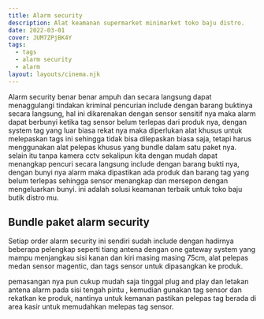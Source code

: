 ```yaml
---
title: Alarm security
description: Alat keamanan supermarket minimarket toko baju distro.
date: 2022-03-01
cover: JUM7ZPjBK4Y
tags:
  - tags
  - alarm security
  - alarm
layout: layouts/cinema.njk
---
```


Alarm security benar benar ampuh dan secara langsung dapat menaggulangi tindakan kriminal pencurian include dengan barang buktinya secara langsung, hal ini dikarenakan dengan sensor sensitif nya maka alarm dapat berbunyi ketika tag sensor belum terlepas dari produk nya, dengan system tag yang luar biasa rekat nya maka diperlukan alat khusus untuk melepaskan tags ini sehingga tidak bisa dilepaskan biasa saja, tetapi harus menggunakan alat pelepas khusus yang bundle dalam satu paket nya. selain itu tanpa kamera cctv sekalipun kita dengan mudah dapat menangkap pencuri secara langsung include dengan barang bukti nya, dengan bunyi nya alarm maka dipastikan ada produk dan barang tag yang belum terlepas sehingga sensor menangkap dan mersepon dengan mengeluarkan bunyi. ini adalah solusi keamanan terbaik untuk toko baju butik distro mu.

## Bundle paket alarm security

Setiap order alarm security ini sendiri sudah include dengan hadirnya beberapa pelengkap seperti tiang antena dengan one gateway system yang mampu menjangkau sisi kanan dan kiri masing masing 75cm, alat pelepas medan sensor magentic, dan tags sensor untuk dipasangkan ke produk.

pemasangan nya pun cukup mudah saja tinggal plug and play dan letakan antena alarm pada sisi tengah pintu , kemudian gunakan tag sensor dan rekatkan ke produk, nantinya untuk kemanan pastikan pelepas tag berada di area kasir untuk memudahkan melepas tag sensor.

